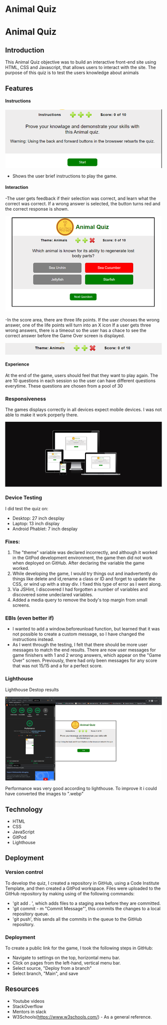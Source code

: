 
# Animal Quiz
# Animal Quiz
## Introduction
This Animal Quiz objective was to build an interactive front-end site using HTML, CSS and Javascript, that allows users to interact with the site. The purpose of this quiz is to test the users knowledge about animals

## Features

#### Instructions
![Instructions](assets/images/readme_images/instructions.png)
- Shows the user brief instructions to play the game.


#### Interaction

-The user gets feedback if their selection was correct, and learn what the correct was correct. If a wrong answer is selected, the button turns red and the correct response is shown.

![Wrong Answer](assets/images/readme_images/incorrect.png)

-In the score area, there are three life points. If the user chooses the wrong answer, one of the life points will turn into an X icon  If a user gets three wrong answers, there is a timeout so the user has a chace to see the correct answer before the Game Over screen is displayed.

![X icon](assets/images/readme_images/lives.png)

#### Experience
 At the end of the game, users should feel that they want to play again. The are 10 questions in each session so the user can have different questions everytime. These questions are chosen from a pool of 30

### Responsiveness
The games displays correctly in all devices expect mobile devices. I was not able to make it work porperly there.

![Am I Responsive image](assets/images/readme_images/responsivenes.png)

### Device Testing
I did test the quiz on:
- Desktop: 27 inch desplay
- Laptop:  13 inch display 
- Android Phablet: 7 inch desplay


### Fixes:
1. The "theme" variable was declared incorrectly, and although it worked in the GitPod development environment, the game then did not work when deployed on GitHub. After declaring the variable the game worked. 
2. While developing the game, I would try things out and inadvertently do things like delete and id,rename a class or ID and forget to update the CSS, or wind up with a stray div. I fixed this type of error as I went along.  
3. Via JSHint, I discovered I had forgotten a number of variables and discovered some undeclared variables. 
4. Added a media query to remove the body's top margin from small screens. 

### EBIs (even better if)
- I wanted to add a window.beforeunload function, but learned that it was not possible to create a custom message, so I have changed the instructions instead. 
- As I went through the testing, I felt that there should be more user messages to match the end results. There are now user messages for game finishers with 1 and 2 wrong answers, which appear on the "Game Over" screen. Previously, there had only been messages for any score that was not 15/15 and a for a perfect score.

### Lighthouse
Lighthouse Destop results

![Lighthouse-desktop](assets/images/readme_images/lighthouse_score.png)

Performance was very good according to lighthouse. To improve it i could have converted the images to ".webp"

## Technology

- HTML
- CSS
- JavaScript
- GitPod
- Lighthouse

## Deployment

### Version control
To develop the quiz, I created a repository in GitHub, using a Code Institute Template, and then created a GitPod workspace. Files were uploaded to the GitHub repository by making using of the following commands:
- 'git add . ', which adds files to a staging area before they are committed.
- 'git commit - m "Commit Message"', this commits the changes to a local repository queue.
- 'git push', this sends all the commits in the queue to the GitHub repository.

### Deployment

To create a public link for the game, I took the following steps in GitHub:
- Navigate to settings on the top, horizontal menu bar.
- Click on pages from the left-hand, vertical menu bar.
- Select source, "Deploy from a branch"
- Select branch, "Main", and save

## Resources

- Youtube videos
- StackOverflow
- Mentors in slack
- W3Schools(https://www.w3schools.com/) - As a general reference.

